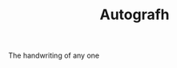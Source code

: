 ---
title: Autografh
permalink: "/definitions/autografh.html"
body: The handwriting of any one
published_at: '2018-07-07'
layout: post
---